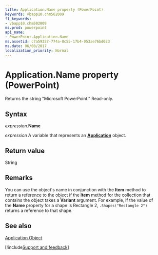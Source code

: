 ```yaml
---
title: Application.Name property (PowerPoint)
keywords: vbapp10.chm502009
f1_keywords:
- vbapp10.chm502009
ms.prod: powerpoint
api_name:
- PowerPoint.Application.Name
ms.assetid: c7a59327-774a-8c55-17b4-053ae76bd623
ms.date: 06/08/2017
localization_priority: Normal
---
```



# Application.Name property (PowerPoint)

Returns the string "Microsoft PowerPoint." Read-only.


## Syntax

_expression_.**Name**

_expression_ A variable that represents an **[Application](PowerPoint.Application.md)** object.


## Return value

String


## Remarks

You can use the object's name in conjunction with the  **Item** method to return a reference to the object if the **Item** method for the collection that contains the object takes a **Variant** argument. For example, if the value of the **Name** property for a shape is Rectangle 2, `.Shapes("Rectangle 2")` returns a reference to that shape.


## See also


[Application Object](PowerPoint.Application.md)

[!include[Support and feedback](~/includes/feedback-boilerplate.md)]